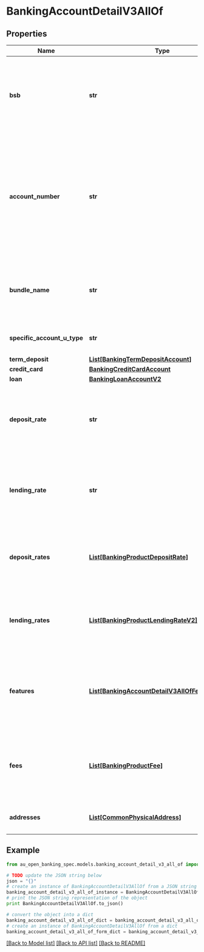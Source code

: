 # BankingAccountDetailV3AllOf


## Properties

Name | Type | Description | Notes
------------ | ------------- | ------------- | -------------
**bsb** | **str** | The unmasked BSB for the account. Is expected to be formatted as digits only with leading zeros included and no punctuation or spaces | [optional] 
**account_number** | **str** | The unmasked account number for the account. Should not be supplied if the account number is a PAN requiring PCI compliance. Is expected to be formatted as digits only with leading zeros included and no punctuation or spaces | [optional] 
**bundle_name** | **str** | Optional field to indicate if this account is part of a bundle that is providing additional benefit to the customer | [optional] 
**specific_account_u_type** | **str** | The type of structure to present account specific fields. | [optional] 
**term_deposit** | [**List[BankingTermDepositAccount]**](BankingTermDepositAccount.md) |  | [optional] 
**credit_card** | [**BankingCreditCardAccount**](BankingCreditCardAccount.md) |  | [optional] 
**loan** | [**BankingLoanAccountV2**](BankingLoanAccountV2.md) |  | [optional] 
**deposit_rate** | **str** | current rate to calculate interest earned being applied to deposit balances as it stands at the time of the API call | [optional] 
**lending_rate** | **str** | The current rate to calculate interest payable being applied to lending balances as it stands at the time of the API call | [optional] 
**deposit_rates** | [**List[BankingProductDepositRate]**](BankingProductDepositRate.md) | Fully described deposit rates for this account based on the equivalent structure in Product Reference | [optional] 
**lending_rates** | [**List[BankingProductLendingRateV2]**](BankingProductLendingRateV2.md) | Fully described lending rates for this account based on the equivalent structure in Product Reference | [optional] 
**features** | [**List[BankingAccountDetailV3AllOfFeaturesInner]**](BankingAccountDetailV3AllOfFeaturesInner.md) | Array of features of the account based on the equivalent structure in Product Reference with the following additional field | [optional] 
**fees** | [**List[BankingProductFee]**](BankingProductFee.md) | Fees and charges applicable to the account based on the equivalent structure in Product Reference | [optional] 
**addresses** | [**List[CommonPhysicalAddress]**](CommonPhysicalAddress.md) | The addresses for the account to be used for correspondence | [optional] 

## Example

```python
from au_open_banking_spec.models.banking_account_detail_v3_all_of import BankingAccountDetailV3AllOf

# TODO update the JSON string below
json = "{}"
# create an instance of BankingAccountDetailV3AllOf from a JSON string
banking_account_detail_v3_all_of_instance = BankingAccountDetailV3AllOf.from_json(json)
# print the JSON string representation of the object
print BankingAccountDetailV3AllOf.to_json()

# convert the object into a dict
banking_account_detail_v3_all_of_dict = banking_account_detail_v3_all_of_instance.to_dict()
# create an instance of BankingAccountDetailV3AllOf from a dict
banking_account_detail_v3_all_of_form_dict = banking_account_detail_v3_all_of.from_dict(banking_account_detail_v3_all_of_dict)
```
[[Back to Model list]](../README.md#documentation-for-models) [[Back to API list]](../README.md#documentation-for-api-endpoints) [[Back to README]](../README.md)


